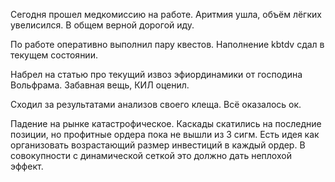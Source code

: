 Сегодня прошел медкомиссию на работе. Аритмия ушла, объём лёгких увелисился. В общем верной дорогой иду.

По работе оперативно выполнил пару квестов.
Наполнение kbtdv сдал в текущем состоянии.

Набрел на статью про текущий извоз эфиординамики от господина Вольфрама. Забавная вещь, КИЛ оценил.

Сходил за результатами анализов своего клеща. Всё оказалось ок.

Падение на рынке катастрофическое. Каскады скатились на последние позиции, но профитные ордера пока не вышли из 3 сигм.
Есть идея как организовать возрастающий размер инвестиций в каждый ордер. В совокупности с динамической сеткой это должно дать неплохой эффект.